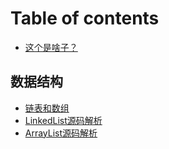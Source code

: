# Table of contents

* [这个是啥子？](README.md)

## 数据结构

* [链表和数组](shu-ju-jie-gou/lian-biao-he-shu-zu.md)
* [LinkedList源码解析](shu-ju-jie-gou/linkedlist-yuan-ma-jie-xi.md)
* [ArrayList源码解析](shu-ju-jie-gou/untitled.md)

